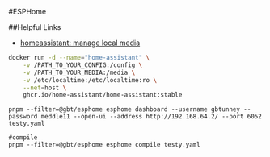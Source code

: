 #ESPHome

##Helpful Links

-   [homeassistant: manage local media](https://www.home-assistant.io/more-info/local-media/setup-media/)

```sh
docker run -d --name="home-assistant" \
    -v /PATH_TO_YOUR_CONFIG:/config \
    -v /PATH_TO_YOUR_MEDIA:/media \
    -v /etc/localtime:/etc/localtime:ro \
    --net=host \
    ghcr.io/home-assistant/home-assistant:stable
```

```shell
pnpm --filter=@gbt/esphome esphome dashboard --username gbtunney --password meddle11 --open-ui --address http://192.168.64.2/ --port 6052 testy.yaml

#compile
pnpm --filter=@gbt/esphome esphome compile testy.yaml
```

